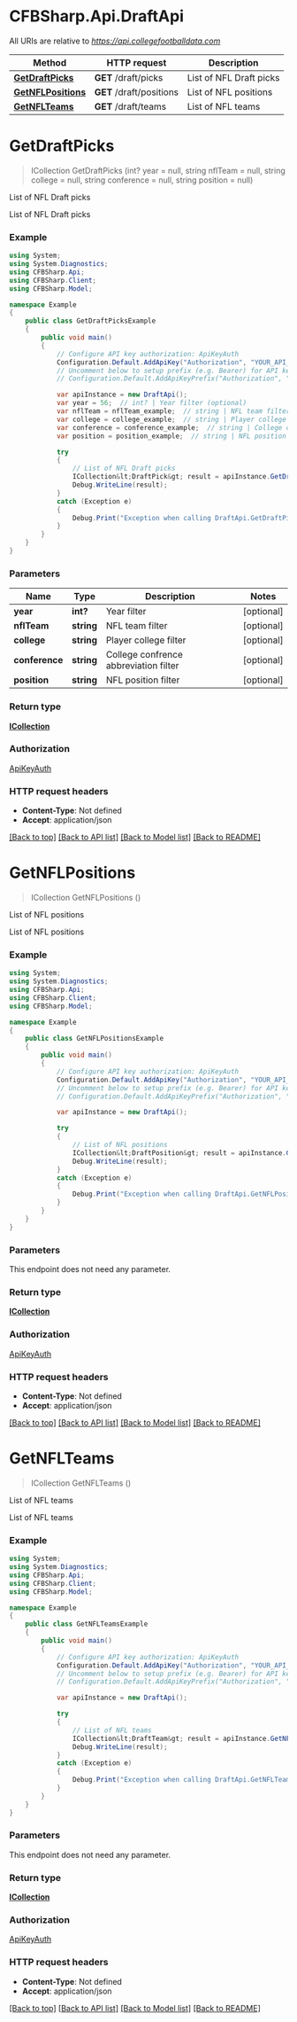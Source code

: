 # CFBSharp.Api.DraftApi

All URIs are relative to *https://api.collegefootballdata.com*

Method | HTTP request | Description
------------- | ------------- | -------------
[**GetDraftPicks**](DraftApi.md#getdraftpicks) | **GET** /draft/picks | List of NFL Draft picks
[**GetNFLPositions**](DraftApi.md#getnflpositions) | **GET** /draft/positions | List of NFL positions
[**GetNFLTeams**](DraftApi.md#getnflteams) | **GET** /draft/teams | List of NFL teams


<a name="getdraftpicks"></a>
# **GetDraftPicks**
> ICollection<DraftPick> GetDraftPicks (int? year = null, string nflTeam = null, string college = null, string conference = null, string position = null)

List of NFL Draft picks

List of NFL Draft picks

### Example
```csharp
using System;
using System.Diagnostics;
using CFBSharp.Api;
using CFBSharp.Client;
using CFBSharp.Model;

namespace Example
{
    public class GetDraftPicksExample
    {
        public void main()
        {
            // Configure API key authorization: ApiKeyAuth
            Configuration.Default.AddApiKey("Authorization", "YOUR_API_KEY");
            // Uncomment below to setup prefix (e.g. Bearer) for API key, if needed
            // Configuration.Default.AddApiKeyPrefix("Authorization", "Bearer");

            var apiInstance = new DraftApi();
            var year = 56;  // int? | Year filter (optional) 
            var nflTeam = nflTeam_example;  // string | NFL team filter (optional) 
            var college = college_example;  // string | Player college filter (optional) 
            var conference = conference_example;  // string | College confrence abbreviation filter (optional) 
            var position = position_example;  // string | NFL position filter (optional) 

            try
            {
                // List of NFL Draft picks
                ICollection&lt;DraftPick&gt; result = apiInstance.GetDraftPicks(year, nflTeam, college, conference, position);
                Debug.WriteLine(result);
            }
            catch (Exception e)
            {
                Debug.Print("Exception when calling DraftApi.GetDraftPicks: " + e.Message );
            }
        }
    }
}
```

### Parameters

Name | Type | Description  | Notes
------------- | ------------- | ------------- | -------------
 **year** | **int?**| Year filter | [optional] 
 **nflTeam** | **string**| NFL team filter | [optional] 
 **college** | **string**| Player college filter | [optional] 
 **conference** | **string**| College confrence abbreviation filter | [optional] 
 **position** | **string**| NFL position filter | [optional] 

### Return type

[**ICollection<DraftPick>**](DraftPick.md)

### Authorization

[ApiKeyAuth](../README.md#ApiKeyAuth)

### HTTP request headers

 - **Content-Type**: Not defined
 - **Accept**: application/json

[[Back to top]](#) [[Back to API list]](../README.md#documentation-for-api-endpoints) [[Back to Model list]](../README.md#documentation-for-models) [[Back to README]](../README.md)

<a name="getnflpositions"></a>
# **GetNFLPositions**
> ICollection<DraftPosition> GetNFLPositions ()

List of NFL positions

List of NFL positions

### Example
```csharp
using System;
using System.Diagnostics;
using CFBSharp.Api;
using CFBSharp.Client;
using CFBSharp.Model;

namespace Example
{
    public class GetNFLPositionsExample
    {
        public void main()
        {
            // Configure API key authorization: ApiKeyAuth
            Configuration.Default.AddApiKey("Authorization", "YOUR_API_KEY");
            // Uncomment below to setup prefix (e.g. Bearer) for API key, if needed
            // Configuration.Default.AddApiKeyPrefix("Authorization", "Bearer");

            var apiInstance = new DraftApi();

            try
            {
                // List of NFL positions
                ICollection&lt;DraftPosition&gt; result = apiInstance.GetNFLPositions();
                Debug.WriteLine(result);
            }
            catch (Exception e)
            {
                Debug.Print("Exception when calling DraftApi.GetNFLPositions: " + e.Message );
            }
        }
    }
}
```

### Parameters
This endpoint does not need any parameter.

### Return type

[**ICollection<DraftPosition>**](DraftPosition.md)

### Authorization

[ApiKeyAuth](../README.md#ApiKeyAuth)

### HTTP request headers

 - **Content-Type**: Not defined
 - **Accept**: application/json

[[Back to top]](#) [[Back to API list]](../README.md#documentation-for-api-endpoints) [[Back to Model list]](../README.md#documentation-for-models) [[Back to README]](../README.md)

<a name="getnflteams"></a>
# **GetNFLTeams**
> ICollection<DraftTeam> GetNFLTeams ()

List of NFL teams

List of NFL teams

### Example
```csharp
using System;
using System.Diagnostics;
using CFBSharp.Api;
using CFBSharp.Client;
using CFBSharp.Model;

namespace Example
{
    public class GetNFLTeamsExample
    {
        public void main()
        {
            // Configure API key authorization: ApiKeyAuth
            Configuration.Default.AddApiKey("Authorization", "YOUR_API_KEY");
            // Uncomment below to setup prefix (e.g. Bearer) for API key, if needed
            // Configuration.Default.AddApiKeyPrefix("Authorization", "Bearer");

            var apiInstance = new DraftApi();

            try
            {
                // List of NFL teams
                ICollection&lt;DraftTeam&gt; result = apiInstance.GetNFLTeams();
                Debug.WriteLine(result);
            }
            catch (Exception e)
            {
                Debug.Print("Exception when calling DraftApi.GetNFLTeams: " + e.Message );
            }
        }
    }
}
```

### Parameters
This endpoint does not need any parameter.

### Return type

[**ICollection<DraftTeam>**](DraftTeam.md)

### Authorization

[ApiKeyAuth](../README.md#ApiKeyAuth)

### HTTP request headers

 - **Content-Type**: Not defined
 - **Accept**: application/json

[[Back to top]](#) [[Back to API list]](../README.md#documentation-for-api-endpoints) [[Back to Model list]](../README.md#documentation-for-models) [[Back to README]](../README.md)

